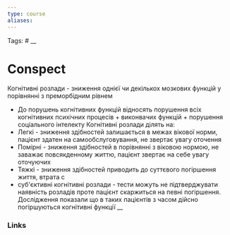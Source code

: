 ```yaml
---
type: course
aliases:
---
```

Tags: #
__
# Conspect
Когнітивні розлади - зниження однієї чи декількох мозкових функцій у порівнянні з преморбідним рівнем
- До порушень когнітивних функцій відносять порушення всіх когнітивних психічних процесів + виконвачих функцій + порушення соціального інтелекту
Когнітивні розлади ділять на:
- Легкі - зниження здібностей залишається в межах вікової норми, пацієнт здатен на самообслуговування, не звертає увагу оточення
- Помірні - зниження здібностей в порівнянні з віковою нормою, не заважає повсякденному життю, пацієнт звертає на себе увагу оточуючих
- Тяжкі - зниження здібностей приводить до суттєвого погіршення життя, втрата с
- суб'єктивні когнітивні розлади - тести можуть не підтверджувати наявність розладів проте пацієнт скаржиться на певні погіршення. Дослідження показали що в таких пацієнтів з часом дійсно погіршуються когнітивні функції
__
### Links
